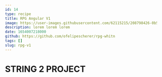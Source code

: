 ```yaml
---
id: 14
type: recipe
title: RPG Angular V1
image: https://user-images.githubusercontent.com/62115215/208798426-0b528230-530f-446f-9c1e-04df1b18835d.png
description: lorem lorem lorem
date: 1654007218000
github: https://github.com/ofelipescherer/rpg-whitn
tags: []
slug: rpg-v1
---
```


# STRING 2 PROJECT
